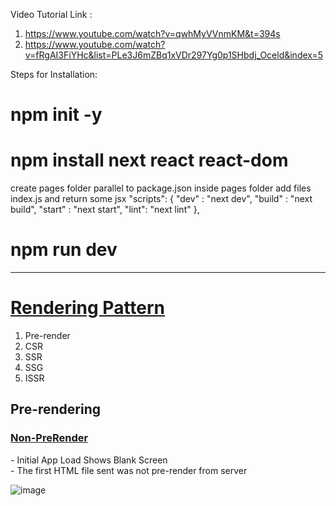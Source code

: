 
Video Tutorial Link : 
1. https://www.youtube.com/watch?v=qwhMyVVnmKM&t=394s
2. https://www.youtube.com/watch?v=fRgAI3FiYHc&list=PLe3J6mZBq1xVDr297Yg0p1SHbdj_Oceld&index=5

Steps for Installation:
# npm init -y
# npm install next react react-dom
create pages folder parallel to package.json
inside pages folder add files index.js and return some jsx
  "scripts": {
    "dev" : "next dev",
    "build" : "next build",
    "start" : "next start",
    "lint": "next lint"
  },
# npm run dev

<hr/>

<h1> <ins> Rendering Pattern </ins> </h1>
<ol>
  <li> Pre-render</li>
  <li> CSR</li>
  <li> SSR</li>
  <li> SSG</li>
  <li> ISSR</li>
</ol>

<h2>Pre-rendering</h2>

<h3> <ins> Non-PreRender </ins> </h3>
- Initial App Load Shows Blank Screen  <br/>
- The first HTML file sent was not pre-render from server <br/>

![image](https://github.com/swatantrasinha/rendering-patterns/assets/62704756/aa564c0e-843f-4ef0-a18a-c85900b733c7)




